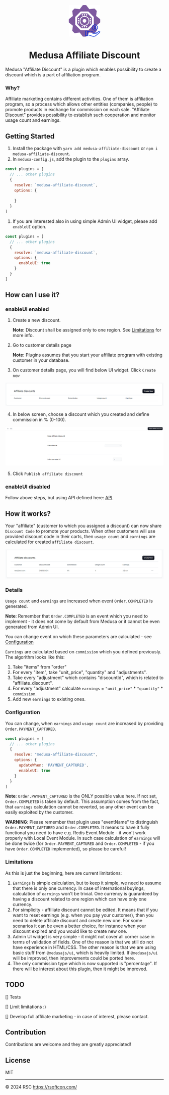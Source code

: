 <p align="center">
  <picture>
    <img alt="Affiliate discount logo" height="100px" src="./docs/affiliate-discount-logo.png">
  </picture>
</p>
<h1 align="center">
  Medusa Affiliate Discount
</h1>

Medusa "Affiliate Discount" is a plugin which enables possibility to create a discount which is a part of affiliation program.

### Why?

Affiliate marketing contains different activities. One of them is affiliation program, so a process which allows other entities (companies, people) to promote products in exchange for commission on each sale.
"Affiliate Discount" provides possibility to establish such cooperation and monitor usage count and earnings.

## Getting Started

1. Install the package with `yarn add medusa-affiliate-discount` or `npm i medusa-affiliate-discount`.
2. In `medusa-config.js`, add the plugin to the `plugins` array.

```js
const plugins = [
  // ... other plugins
  {
    resolve: `medusa-affiliate-discount`,
    options: {
      
    }
  }
]
```
1. If you are interested also in using simple Admin UI widget, please add `enableUI` option.
```js
const plugins = [
  // ... other plugins
  {
    resolve: `medusa-affiliate-discount`,
    options: {
      enableUI: true
    }
  }
]
```
## How can I use it?

### enableUI enabled

1. Create a new discount. 
   
   **Note:** Discount shall be assigned only to one region. See [Limitations](#Limitations) for more info.

2. Go to customer details page

    **Note:** Plugins assumes that you start your affiliate program with existing customer in your database.
   
3. On customer details page, you will find below UI widget. Click `Create new`

<img src='./docs/customer-details-affiliate-discount.PNG' alt='Customer details affiliate discount'>


4. In below screen, choose a discount which you created and define commission in % (0-100).

<img src='./docs/form-publish-affiliate-discount.PNG' alt='Form create new affiliate discount'>

5. Click `Publish affiliate discount`

### enableUI disabled

Follow above steps, but using API defined here:
[API](./src/api/README.md)

## How it works?

Your "affiliate" (customer to which you assigned a discount) can now share `Discount Code` to promote your products. When other customers will use provided discount code in their carts, then `usage count` and `earnings` are calculated for created `affiliate discount`.

<img src='./docs/customer-details-affiliate-discount-calculated.PNG' alt='Affiliate discount calculated'>

### Details

`Usage count` and `earnings` are increased when event `Order.COMPLETED` is generated. 

**Note**: Remember that `Order.COMPLETED` is an event which you need to implement - it does not come by default from Medusa or it cannot be even generated from Admin UI.

You can change event on which these parameters are calculated - see [Configuration](#Configuration)

`Earnings` are calculated based on `commission` which you defined previously. The algorithm looks like this:

1. Take "items" from "order"
2. For every "item", take "unit_price", "quantity" and "adjustments".
3. Take every "adjustment" which contains "discountId", which is related to "affiliate_discount".
4. For every "adjustment" calculate `earnings` = `"unit_price"` * `"quantity"` * `commission`.
5. Add new `earnings` to existing ones.

### Configuration

You can change, when `earnings` and `usage count` are increased by providing `Order.PAYMENT_CAPTURED`.

```js
const plugins = [
  // ... other plugins
  {
    resolve: "medusa-affiliate-discount",
    options: {
      updateWhen: 'PAYMENT_CAPTURED',
      enableUI: true
    }
  }
]
```

**Note**: `Order.PAYMENT_CAPTURED` is the ONLY possible value here. If not set, `Order.COMPLETED` is taken by default. This assumption comes from the fact, that `earnings` calculation cannot be reverted, so any other event can be easily exploited by the customer.

**WARNING**: Please remember that plugin uses "eventName" to distinguish `Order.PAYMENT_CAPTURED` and `Order.COMPLETED`. It means to have it fully functional you need to have e.g. Redis Event Module - it won't work properly with Local Event Module. In such case calculation of `earnings` will be done twice (for `Order.PAYMENT_CAPTURED` and `Order.COMPLETED` - if you have `Order.COMPLETED` implemented), so please be careful!

### Limitations

As this is just the beginning, here are current limitations:

1. `Earnings` is simple calculation, but to keep it simple, we need to assume that there is only one currency. In case of international buyings, calculation of `earnings` won't be trivial. One currency is guaranteed by having a discount related to one region which can have only one currency.
2. For simplicity - affiliate discount cannot be edited. It means that if you want to reset earnings (e.g. when you pay your customer), then you need to delete affiliate discount and create new one. For some scenarios it can be even a better choice, for instance when your discount expired and you would like to create new one.
3. Admin UI widget is very simple - it might not cover all corner case in terms of validation of fields. One of the reason is that we still do not have experience in HTML/CSS. The other reason is that we are using basic stuff from `@medusajs/ui`, which is heavily limited. If `@medusajs/ui` will be improved, then improvements could be ported here.
4. The only commission type which is now supported is "percentage". If there will be interest about this plugin, then it might be improved.

## TODO

[] Tests

[] Limit limitations :)

[] Develop full affiliate marketing - in case of interest, please contact.

## Contribution

Contributions are welcome and they are greatly appreciated!

## License

MIT

---

© 2024 RSC https://rsoftcon.com/